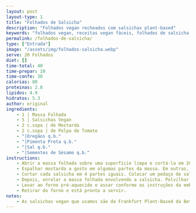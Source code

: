 ```yaml
---
layout: post
layout-type: 1
title: "Folhados de Salsicha"
description: "Folhados vegan recheados com salsichas plant-based"
keywords: "folhados vegan, receitas vegan fáceis, folhados de salsicha vegan, entradas vegan, snacks rápidos vegan, folhados rápidos, receitas plant-based, lanches vegan, jantar vegan fácil, almoço vegan, receitas saudáveis, receitas com massa folhada, Folhados vegan, Receitas com massa folhada, Snacks rápidos vegan, Folhados de salsicha, Entradas vegan, Receita fácil de folhados de salsicha vegan, Como fazer folhados plant-based com massa folhada, Snacks rápidos e veganos para festas, Entradas veganas com salsichas plant-based, Folhados vegan com sementes de sésamo e mostarda, Receita prática de folhados para jantares e lanches, Folhados simples e rápidos para um almoço vegan, Massa folhada em receitas veganas, Receitas de lanches plant-based, Snacks veganos para festas e encontros, Salsichas vegan em receitas práticas, Pratos rápidos e fáceis sem carne, Como usar massa folhada em receitas salgadas, Polpa de tomate em entradas veganas, Receita económica de snacks vegan, Pimenta e orégãos em pratos veganos, Receitas rápidas com ingredientes acessíveis"
permalink: /folhados-de-salsicha/
type: ["Entrada"]
image: "/assets/img/folhados-salsicha.webp"
serve: 20 Folhados
diet: []
time-total: 40
time-prepar: 10
time-confe: 30
calorias: 80
proteinas: 2.8
lipidos: 4.9
hidratos: 5.3
author: original
ingredients:
    - 1 | Massa Folhada
    - 5 | Salsichas Vegan
    - 2 c.sopa | de Mostarda
    - 2 c.sopa | de Polpa de Tomate
    - "|Oregãos q.b."
    - "|Pimenta Preta q.b."
    - "|Sal q.b."
    - "|Sementes de Sésamo q.b."
instructions:
    - Abrir a massa folhada sobre uma superfície limpa e cortá-la em 20 partes iguais utilizando uma faca ou um cortador de pizza.
    - Espalhar mostarda a gosto em algumas partes da massa. Em outras, distribuir polpa de tomate temperada com uma pitada de pimenta preta, orégãos e sal.
    - Cortar cada salsicha em 4 partes iguais. Colocar um pedaço de salsicha sobre cada porção de massa folhada.
    - Depois, enrolar a massa folhada envolvendo a salsicha. Polvilhar sementes de sésamo por cima para decorar.
    - Levar ao forno pré-aquecido e assar conforme as instruções da embalagem da massa folhada (geralmente, 180°C por 30 minutos).
    - Retirar do forno e está pronto a servir.
notes:
    - As salsichas vegan que usamos são da Frankfurt Plant-Based da Better balance.
---
```


